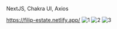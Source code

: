 NextJS, Chakra UI, Axios

https://filip-estate.netlify.app/
![1](https://user-images.githubusercontent.com/114927397/217023642-1ae50ca0-a566-425b-9138-0c3e0f84b571.jpg)
![2](https://user-images.githubusercontent.com/114927397/217023645-f66798ba-4100-49da-9b43-056f592104b1.jpg)
![3](https://user-images.githubusercontent.com/114927397/217023647-f944dea1-98b0-4bbc-8a54-e58b2deb2137.jpg)
